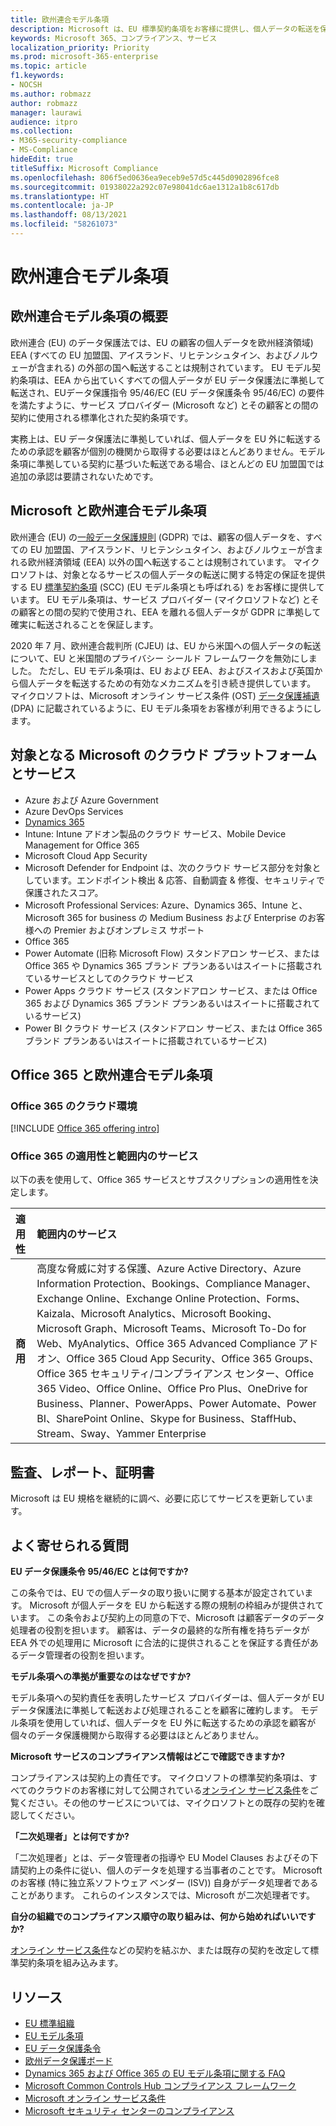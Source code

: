 ```yaml
---
title: 欧州連合モデル条項
description: Microsoft は、EU 標準契約条項をお客様に提供し、個人データの転送を保証しています。
keywords: Microsoft 365、コンプライアンス、サービス
localization_priority: Priority
ms.prod: microsoft-365-enterprise
ms.topic: article
f1.keywords:
- NOCSH
ms.author: robmazz
author: robmazz
manager: laurawi
audience: itpro
ms.collection:
- M365-security-compliance
- MS-Compliance
hideEdit: true
titleSuffix: Microsoft Compliance
ms.openlocfilehash: 806f5ed0636ea9eceb9e57d5c445d0902896fce8
ms.sourcegitcommit: 01938022a292c07e98041dc6ae1312a1b8c617db
ms.translationtype: HT
ms.contentlocale: ja-JP
ms.lasthandoff: 08/13/2021
ms.locfileid: "58261073"
---
```

# <a name="european-union-model-clauses"></a>欧州連合モデル条項

## <a name="european-union-model-clauses-overview"></a>欧州連合モデル条項の概要

欧州連合 (EU) のデータ保護法では、EU の顧客の個人データを欧州経済領域) EEA (すべての EU 加盟国、アイスランド、リヒテンシュタイン、およびノルウェーが含まれる) の外部の国へ転送することは規制されています。 EU モデル契約条項は、EEA から出ていくすべての個人データが EU データ保護法に準拠して転送され、EUデータ保護指令 95/46/EC (EU データ保護条令 95/46/EC) の要件を満たすように、サービス プロバイダー (Microsoft など) とその顧客との間の契約に使用される標準化された契約条項です。

実務上は、EU データ保護法に準拠していれば、個人データを EU 外に転送するための承認を顧客が個別の機関から取得する必要はほとんどありません。モデル条項に準拠している契約に基づいた転送である場合、ほとんどの EU 加盟国では追加の承認は要請されないためです。

## <a name="microsoft-and-european-union-model-clauses"></a>Microsoft と欧州連合モデル条項

欧州連合 (EU) の[一般データ保護規則](/compliance/regulatory/gdpr) (GDPR) では、顧客の個人データを、すべての EU 加盟国、アイスランド、リヒテンシュタイン、およびノルウェーが含まれる欧州経済領域 (EEA) 以外の国へ転送することは規制されています。 マイクロソフトは、対象となるサービスの個人データの転送に関する特定の保証を提供する EU [標準契約条項](https://ec.europa.eu/info/law/law-topic/data-protection/international-dimension-data-protection/standard-contractual-clauses-scc_en) (SCC) (EU モデル条項とも呼ばれる) をお客様に提供しています。  EU モデル条項は、サービス プロバイダー (マイクロソフトなど) とその顧客との間の契約で使用され、EEA を離れる個人データが GDPR に準拠して確実に転送されることを保証します。

2020 年 7 月、欧州連合裁判所 (CJEU) は、EU から米国への個人データの転送について、EU と米国間のプライバシー シールド フレームワークを無効にしました。 ただし、EU モデル条項は、EU および EEA、およびスイスおよび英国から個人データを転送するための有効なメカニズムを引き続き提供しています。 マイクロソフトは、Microsoft オンライン サービス条件 (OST) [データ保護補遺](https://aka.ms/DPA) (DPA) に記載されているように、EU モデル条項をお客様が利用できるようにします。

## <a name="microsoft-in-scope-cloud-platforms--services"></a>対象となる Microsoft のクラウド プラットフォームとサービス

- Azure および Azure Government
- Azure DevOps Services
- [Dynamics 365](https://aka.ms/d365-compliance-list)
- Intune: Intune アドオン製品のクラウド サービス、Mobile Device Management for Office 365
- Microsoft Cloud App Security
- Microsoft Defender for Endpoint は、次のクラウド サービス部分を対象としています。エンドポイント検出 & 応答、自動調査 & 修復、セキュリティで保護されたスコア。
- Microsoft Professional Services: Azure、Dynamics 365、Intune と、Microsoft 365 for business の Medium Business および Enterprise のお客様への Premier およびオンプレミス サポート
- Office 365
- Power Automate (旧称 Microsoft Flow) スタンドアロン サービス、または Office 365 や Dynamics 365 ブランド プランあるいはスイートに搭載されているサービスとしてのクラウド サービス
- Power Apps クラウド サービス (スタンドアロン サービス、または Office 365 および Dynamics 365 ブランド プランあるいはスイートに搭載されているサービス)
- Power BI クラウド サービス (スタンドアロン サービス、または Office 365 ブランド プランあるいはスイートに搭載されているサービス)

## <a name="office-365-and-european-union-model-clauses"></a>Office 365 と欧州連合モデル条項

### <a name="office-365-cloud-environments"></a>Office 365 のクラウド環境

[!INCLUDE [Office 365 offering intro](../includes/o365-offering-introduction.md)]

### <a name="office-365-applicability-and-in-scope-services"></a>Office 365 の適用性と範囲内のサービス

以下の表を使用して、Office 365 サービスとサブスクリプションの適用性を決定します。

| **適用性** | **範囲内のサービス** |
|:------------------|:----------------------|
| **商用** | 高度な脅威に対する保護、Azure Active Directory、Azure Information Protection、Bookings、Compliance Manager、Exchange Online、Exchange Online Protection、Forms、Kaizala、Microsoft Analytics、Microsoft Booking、Microsoft Graph、Microsoft Teams、Microsoft To-Do for Web、MyAnalytics、Office 365 Advanced Compliance アドオン、Office 365 Cloud App Security、Office 365 Groups、Office 365 セキュリティ/コンプライアンス センター、Office 365 Video、Office Online、Office Pro Plus、OneDrive for Business、Planner、PowerApps、Power Automate、Power BI、SharePoint Online、Skype for Business、StaffHub、Stream、Sway、Yammer Enterprise |

## <a name="audits-reports-and-certificates"></a>監査、レポート、証明書

Microsoft は EU 規格を継続的に調べ、必要に応じてサービスを更新しています。

## <a name="frequently-asked-questions"></a>よく寄せられる質問

**EU データ保護条令 95/46/EC とは何ですか?**

この条令では、EU での個人データの取り扱いに関する基本が設定されています。 Microsoft が個人データを EU から転送する際の規制の枠組みが提供されています。 この条令および契約上の同意の下で、Microsoft は顧客データのデータ処理者の役割を担います。 顧客は、データの最終的な所有権を持ちデータが EEA 外での処理用に Microsoft に合法的に提供されることを保証する責任があるデータ管理者の役割を担います。

**モデル条項への準拠が重要なのはなぜですか?**

モデル条項への契約責任を表明したサービス プロバイダーは、個人データが EU データ保護法に準拠して転送および処理されることを顧客に確約します。 モデル条項を使用していれば、個人データを EU 外に転送するための承認を顧客が個々のデータ保護機関から取得する必要はほとんどありません。

**Microsoft サービスのコンプライアンス情報はどこで確認できますか?**

コンプライアンスは契約上の責任です。 マイクロソフトの標準契約条項は、すべてのクラウドのお客様に対して公開されている[オンライン サービス条件](https://aka.ms/Online-Services-Terms)をご覧ください。その他のサービスについては、マイクロソフトとの既存の契約を確認してください。

**「二次処理者」とは何ですか?**

「二次処理者」とは、データ管理者の指導や EU Model Clauses およびその下請契約上の条件に従い、個人のデータを処理する当事者のことです。 Microsoft のお客様 (特に独立系ソフトウェア ベンダー (ISV)) 自身がデータ処理者であることがあります。 これらのインスタンスでは、Microsoft が二次処理者です。

**自分の組織でのコンプライアンス順守の取り組みは、何から始めればいいですか?**

[オンライン サービス条件](https://aka.ms/Online-Services-Terms)などの契約を結ぶか、または既存の契約を改定して標準契約条項を組み込みます。

## <a name="resources"></a>リソース

- [EU 標準組織](https://eur-lex.europa.eu/)
- [EU モデル条項](https://aka.ms/EU-model_clauses)
- [EU データ保護条令](https://aka.ms/EU-DPD)
- [欧州データ保護ボード](https://edpb.europa.eu/)
- [Dynamics 365 および Office 365 の EU モデル条項に関する FAQ](https://products.office.com/business/office-365-trust-center-eu-model-clauses-faq)
- [Microsoft Common Controls Hub コンプライアンス フレームワーク](https://www.microsoft.com/trustcenter/common-controls-hub)
- [Microsoft オンライン サービス条件](https://aka.ms/Online-Services-Terms)
- [Microsoft セキュリティ センターのコンプライアンス](https://www.microsoft.com/trust-center/compliance/compliance-overview)
